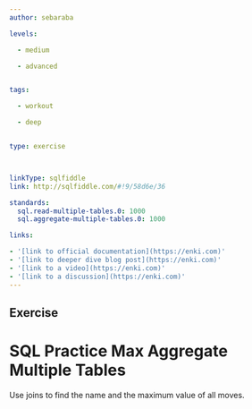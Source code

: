 ```yaml
---
author: sebaraba

levels:

  - medium

  - advanced


tags:

  - workout

  - deep


type: exercise



linkType: sqlfiddle
link: http://sqlfiddle.com/#!9/58d6e/36

standards:
  sql.read-multiple-tables.0: 1000
  sql.aggregate-multiple-tables.0: 1000

links:

- '[link to official documentation](https://enki.com)'
- '[link to deeper dive blog post](https://enki.com)'
- '[link to a video](https://enki.com)'
- '[link to a discussion](https://enki.com)'
---        
```

## Exercise
# SQL Practice Max Aggregate Multiple Tables
Use joins to find the name and the maximum value of all moves.
